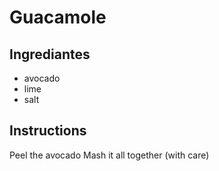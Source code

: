 # Guacamole 
## Ingrediantes
* avocado
* lime
* salt
## Instructions
Peel the avocado
Mash it all together (with care)
